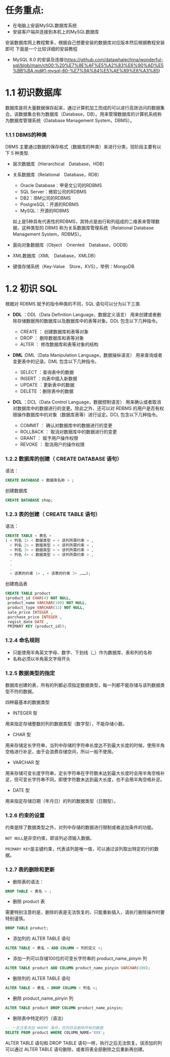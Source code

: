 # 任务重点:
* 在电脑上安装MySQL数据库系统
* 安装客户端并连接到本机上的MySQL数据库


安装数据库网上教程繁多，根据自己想要安装的数据库对应版本然后根据教程安装即可
下面是一个比较详细的安装教程
* MySQL 8.0 的安装及连接(https://github.com/datawhalechina/wonderful-sql/blob/main/ch00:%20%E7%8E%AF%E5%A2%83%E6%90%AD%E5%BB%BA.md#1-mysql-80-%E7%9A%84%E5%AE%89%E8%A3%85)

# 1.1 初识数据库

数据库是将大量数据保存起来，通过计算机加工而成的可以进行高效访问的数据集合。该数据集合称为数据库（Database，DB）。用来管理数据库的计算机系统称为数据库管理系统（Database Management System，DBMS）。
### 1.1.1 DBMS的种类

DBMS 主要通过数据的保存格式（数据库的种类）来进行分类，现阶段主要有以下 5 种类型.

- 层次数据库（Hierarchical Database，HDB）

- 关系数据库（Relational Database，RDB）

    - Oracle Database：甲骨文公司的RDBMS
    - SQL Server：微软公司的RDBMS
    - DB2：IBM公司的RDBMS
    - PostgreSQL：开源的RDBMS
    - MySQL：开源的RDBMS

    如上是5种具有代表性的RDBMS，其特点是由行和列组成的二维表来管理数据，这种类型的 DBMS 称为关系数据库管理系统（Relational Database Management System，RDBMS）。
    
- 面向对象数据库（Object Oriented Database，OODB）

- XML数据库（XML Database，XMLDB）

- 键值存储系统（Key-Value Store，KVS），举例：MongoDB

# 1.2 初识 SQL

根据对 RDBMS 赋予的指令种类的不同，SQL 语句可以分为以下三类.

- **DDL** ：DDL（Data Definition Language，数据定义语言） 用来创建或者删除存储数据用的数据库以及数据库中的表等对象。DDL 包含以下几种指令。

    - CREATE ： 创建数据库和表等对象
    - DROP ： 删除数据库和表等对象
    - ALTER ： 修改数据库和表等对象的结构

- **DML** :DML（Data Manipulation Language，数据操纵语言） 用来查询或者变更表中的记录。DML 包含以下几种指令。

    - SELECT ：查询表中的数据
    - INSERT ：向表中插入新数据
    - UPDATE ：更新表中的数据
    - DELETE ：删除表中的数据

- **DCL** ：DCL（Data Control Language，数据控制语言） 用来确认或者取消对数据库中的数据进行的变更。除此之外，还可以对 RDBMS 的用户是否有权限操作数据库中的对象（数据库表等）进行设定。DCL 包含以下几种指令。

    - COMMIT ： 确认对数据库中的数据进行的变更
    - ROLLBACK ： 取消对数据库中的数据进行的变更
    - GRANT ： 赋予用户操作权限
    - REVOKE ： 取消用户的操作权限
### 1.2.2 数据库的创建（ CREATE DATABASE 语句）

语法：

```sql
CREATE DATABASE < 数据库名称 > ;
```
创建数据库
```sql
CREATE DATABASE shop;
```
### 1.2.3 表的创建（ CREATE TABLE 语句）

语法：

```sql
CREATE TABLE < 表名 >
( < 列名 1> < 数据类型 > < 该列所需约束 > ,
  < 列名 2> < 数据类型 > < 该列所需约束 > ,
  < 列名 3> < 数据类型 > < 该列所需约束 > ,
  < 列名 4> < 数据类型 > < 该列所需约束 > ,
  .
  .
  .
  < 该表的约束 1> , < 该表的约束 2> ,……);
```
创建商品表

```sql
CREATE TABLE product
(product_id CHAR(4) NOT NULL,
 product_name VARCHAR(100) NOT NULL,
 product_type VARCHAR(32) NOT NULL,
 sale_price INTEGER ,
 purchase_price INTEGER ,
 regist_date DATE ,
 PRIMARY KEY (product_id));
```

### 1.2.4 命名规则

* 只能使用半角英文字母、数字、下划线（_）作为数据库、表和列的名称
* 名称必须以半角英文字母开头

### 1.2.5 数据类型的指定

数据库创建的表，所有的列都必须指定数据类型，每一列都不能存储与该列数据类型不符的数据。

四种最基本的数据类型

* INTEGER 型

用来指定存储整数的列的数据类型（数字型），不能存储小数。



* CHAR 型

用来存储定长字符串，当列中存储的字符串长度达不到最大长度的时候，使用半角空格进行补足，由于会浪费存储空间，所以一般不使用。

* VARCHAR 型

用来存储可变长度字符串，定长字符串在字符数未达到最大长度时会用半角空格补足，但可变长字符串不同，即使字符数未达到最大长度，也不会用半角空格补足。

* DATE 型

用来指定存储日期（年月日）的列的数据类型（日期型）。

### 1.2.6 约束的设置

约束是除了数据类型之外，对列中存储的数据进行限制或者追加条件的功能。

`NOT NULL`是非空约束，即该列必须输入数据。

`PRIMARY KEY`是主键约束，代表该列是唯一值，可以通过该列取出特定的行的数据。

### 1.2.7 表的删除和更新

* 删除表的语法：
```sql
DROP TABLE < 表名 > ;
```
* 删除 product 表

需要特别注意的是，删除的表是无法恢复的，只能重新插入，请执行删除操作时要特别谨慎。

```sql
DROP TABLE product;
```
- 添加列的 ALTER TABLE 语句

```sql
ALTER TABLE < 表名 > ADD COLUMN < 列的定义 >;
```
- 添加一列可以存储100位的可变长字符串的 product_name_pinyin 列

```sql
ALTER TABLE product ADD COLUMN product_name_pinyin VARCHAR(100);
```
- 删除列的 ALTER TABLE 语句

```sql
ALTER TABLE < 表名 > DROP COLUMN < 列名 >;
```
- 删除 product_name_pinyin 列

```sql
ALTER TABLE product DROP COLUMN product_name_pinyin;
```
- 删除表中特定的行（语法）

```sql
-- 一定注意添加 WHERE 条件，否则将会删除所有的数据
DELETE FROM product WHERE COLUMN_NAME='XXX';
```
ALTER TABLE 语句和 DROP TABLE 语句一样，执行之后无法恢复。误添加的列可以通过 ALTER TABLE 语句删除，或者将表全部删除之后重新再创建。
